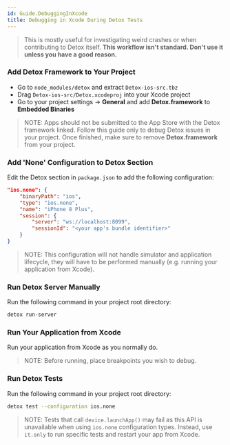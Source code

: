 ```yaml
---
id: Guide.DebuggingInXcode
title: Debugging in Xcode During Detox Tests
---
```


> This is mostly useful for investigating weird crashes or when contributing to Detox itself. **This workflow isn't standard. Don't use it unless you have a good reason.**

### Add Detox Framework to Your Project

* Go to `node_modules/detox` and extract `Detox-ios-src.tbz`
* Drag `Detox-ios-src/Detox.xcodeproj` into your Xcode project
* Go to your project settings -> **General** and add **Detox.framework** to **Embedded Binaries**

> NOTE: Apps should not be submitted to the App Store with the Detox framework linked. Follow this guide only to debug Detox issues in your project. Once finished, make sure to remove **Detox.framework** from your project.

### Add 'None' Configuration to Detox Section

Edit the Detox section in `package.json` to add the following configuration:

```json
"ios.none": {
    "binaryPath": "ios",
    "type": "ios.none",
    "name": "iPhone 8 Plus",
    "session": {
        "server": "ws://localhost:8099",
        "sessionId": "<your app's bundle identifier>"
    }
}
```

> NOTE: This configuration will not handle simulator and application lifecycle, they will have to be performed manually (e.g. running your application from Xcode).

### Run Detox Server Manually

Run the following command in your project root directory:

```sh
detox run-server
```

### Run Your Application from Xcode

Run your application from Xcode as you normally do.

> NOTE: Before running, place breakpoints you wish to debug.

### Run Detox Tests

Run the following command in your project root directory:

```sh
detox test --configuration ios.none
```

> NOTE: Tests that call `device.launchApp()` may fail as this API is unavailable when using `ios.none` configuration types. Instead, use `it.only` to run specific tests and restart your app from Xcode.
